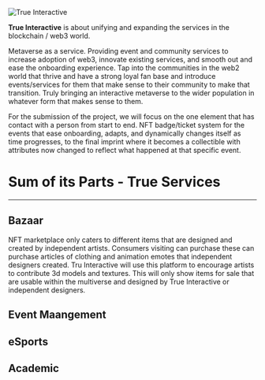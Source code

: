 ![True Interactive](https://user-images.githubusercontent.com/104043928/165718438-69c762c5-e27d-421a-9fad-1654a5da70e1.png)

**True Interactive** is about unifying and expanding the services in the blockchain / web3 world.

Metaverse as a service. Providing event and community services to increase adoption of web3, innovate existing services, and smooth out and ease the onboarding experience. Tap into the communities in the web2 world that thrive and have a strong loyal fan base and introduce events/services for them that make sense to their community to make that transition. Truly bringing an interactive metaverse to the wider population in whatever form that makes sense to them. 

For the submission of the project, we will focus on the one element that has contact with a person from start to end. NFT badge/ticket system for the events that ease onboarding, adapts, and dynamically changes itself as time progresses, to the final imprint where it becomes a collectible with attributes now changed to reflect what happened at that specific event.







# Sum of its Parts - True Services


***


## Bazaar

NFT marketplace only caters to different items that are designed and created by independent artists. Consumers visiting can purchase these can purchase articles of clothing and animation emotes that independent designers created. Tru Interactive will use this platform to encourage artists to contribute 3d models and textures. This will only show items for sale that are usable within the multiverse and designed by True Interactive or independent designers.

## Event Maangement

## eSports 

## Academic
